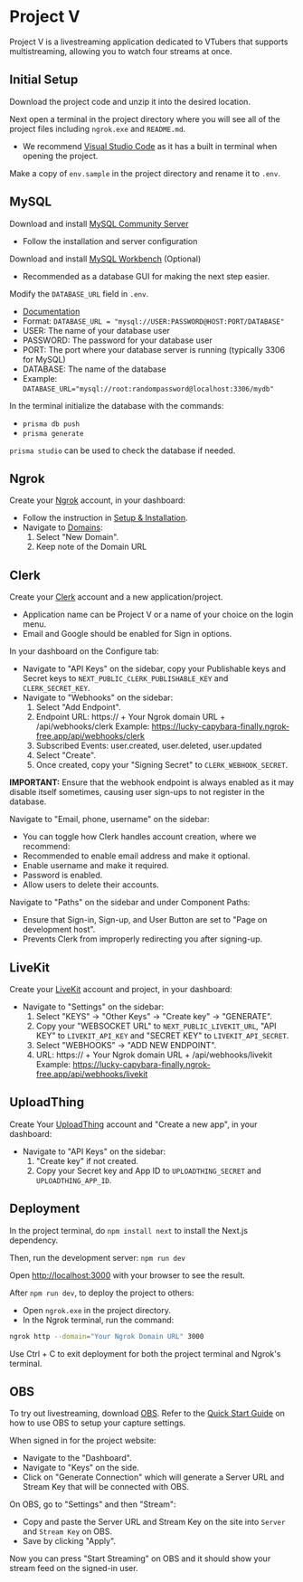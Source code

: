 # Project V
Project V is a livestreaming application dedicated to VTubers that supports multistreaming, allowing you to watch four streams at once.

## Initial Setup
Download the project code and unzip it into the desired location.

Next open a terminal in the project directory where you will see all of the project files including `ngrok.exe` and `README.md`.
* We recommend [Visual Studio Code](https://code.visualstudio.com/download) as it has a built in terminal when opening the project.

Make a copy of `env.sample` in the project directory and rename it to `.env`.

## MySQL

Download and install [MySQL Community Server](https://dev.mysql.com/downloads/mysql/ "MySQL Community Server")
* Follow the installation and server configuration

Download and install [MySQL Workbench](https://dev.mysql.com/downloads/workbench/) (Optional)
* Recommended as a database GUI for making the next step easier.

Modify the `DATABASE_URL` field in `.env`.
* [Documentation](https://www.prisma.io/docs/getting-started/setup-prisma/start-from-scratch/relational-databases/connect-your-database-typescript-mysql "Documentation")
* Format: `DATABASE_URL = "mysql://USER:PASSWORD@HOST:PORT/DATABASE"`
 * USER: The name of your database user
 * PASSWORD: The password for your database user
 * PORT: The port where your database server is running (typically 3306 for MySQL)
 * DATABASE: The name of the database
* Example: `DATABASE_URL="mysql://root:randompassword@localhost:3306/mydb"`

In the terminal initialize the database with the commands:
* `prisma db push`
* `prisma generate`

`prisma studio` can be used to check the database if needed.

## Ngrok

Create your [Ngrok](https://ngrok.com/) account, in your dashboard:

* Follow the instruction in [Setup & Installation](https://dashboard.ngrok.com/get-started/setup).
* Navigate to [Domains](https://dashboard.ngrok.com/cloud-edge/domains):
    1. Select "New Domain".
	2. Keep note of the Domain URL

## Clerk

Create your [Clerk](https://clerk.com/) account and a new application/project.
* Application name can be Project V or a name of your choice on the login menu.
* Email and Google should be enabled for Sign in options.

In your dashboard on the Configure tab:
* Navigate to "API Keys" on the sidebar, copy your Publishable keys and Secret keys to
  `NEXT_PUBLIC_CLERK_PUBLISHABLE_KEY` and `CLERK_SECRET_KEY`.
* Navigate to "Webhooks" on the sidebar:
    1. Select "Add Endpoint".
    2. Endpoint URL: https:// + Your Ngrok domain URL + /api/webhooks/clerk
		Example: https://lucky-capybara-finally.ngrok-free.app/api/webhooks/clerk
    3. Subscribed Events: user.created, user.deleted, user.updated
    4. Select "Create".
    5. Once created, copy your "Signing Secret" to `CLERK_WEBHOOK_SECRET`.

**IMPORTANT:** Ensure that the webhook endpoint is always enabled as it may disable itself sometimes, causing user sign-ups to not register in the database.

Navigate to "Email, phone, username" on the sidebar:
* You can toggle how Clerk handles account creation, where we recommend:
 * Recommended to enable email address and make it optional.
 * Enable username and make it required.
 * Password is enabled.
 * Allow users to delete their accounts.

Navigate to "Paths" on the sidebar and under Component Paths:
* Ensure that Sign-in, Sign-up, and User Button are set to "Page on development host".
* Prevents Clerk from improperly redirecting you after signing-up.

## LiveKit

Create your [LiveKit](https://livekit.io/) account and project, in your dashboard:
* Navigate to "Settings" on the sidebar:
    1. Select "KEYS" -> "Other Keys" -> "Create key" -> "GENERATE".
    2. Copy your "WEBSOCKET URL" to `NEXT_PUBLIC_LIVEKIT_URL`, "API KEY" to `LIVEKIT_API_KEY` and "SECRET KEY" to
       `LIVEKIT_API_SECRET`.
    3. Select "WEBHOOKS" -> "ADD NEW ENDPOINT".
    4. URL: https:// + Your Ngrok domain URL + /api/webhooks/livekit
		Example: https://lucky-capybara-finally.ngrok-free.app/api/webhooks/livekit

## UploadThing

Create Your [UploadThing](https://uploadthing.com/) account and "Create a new app", in your dashboard:
* Navigate to "API Keys" on the sidebar:
    1. "Create key" if not created.
    2. Copy your Secret key and App ID to `UPLOADTHING_SECRET` and `UPLOADTHING_APP_ID`.

## Deployment
In the project terminal, do `npm install next` to install the Next.js dependency.

Then, run the development server: `npm run dev`

Open [http://localhost:3000](http://localhost:3000) with your browser to see the result.

After `npm run dev`, to deploy the project to others:
* Open `ngrok.exe` in the project directory.
* In the Ngrok terminal, run the command:
```bash
ngrok http --domain="Your Ngrok Domain URL" 3000
```

Use Ctrl + C to exit deployment for both the project terminal and Ngrok's terminal.

## OBS
To try out livestreaming, download [OBS](https://obsproject.com).
Refer to the [Quick Start Guide](https://obsproject.com/kb/quick-start-guide) on how to use OBS to setup your capture settings.

When signed in for the project website:
* Navigate to the "Dashboard".
* Navigate to "Keys" on the side.
* Click on "Generate Connection" which will generate a Server URL and Stream Key that will be connected with OBS.

On OBS, go to "Settings" and then "Stream":
* Copy and paste the Server URL and Stream Key on the site into `Server` and `Stream Key` on OBS.
* Save by clicking "Apply".

Now you can press "Start Streaming" on OBS and it should show your stream feed on the signed-in user.
